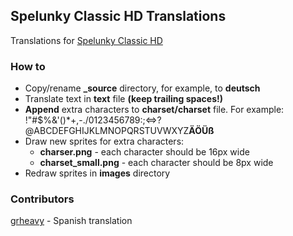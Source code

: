 ## Spelunky Classic HD Translations
Translations for [Spelunky Classic HD](https://github.com/yancharkin/SpelunkyClassicHD)

### How to
- Copy/rename **_source** directory, for example, to **deutsch**
- Translate text in **text** file **(keep trailing spaces!)**
- **Append** extra characters to **charset/charset** file. For example:  !"#$%&'()*+,-./0123456789:;<=>?@ABCDEFGHIJKLMNOPQRSTUVWXYZ**ÄÖÜß**
- Draw new sprites for extra characters:
	- **charser.png** - each character should be 16px wide
	- **charset_small.png** - each character should be 8px wide
- Redraw sprites in **images** directory

### Contributors
[grheavy](mailto:grheavy@hushmail.com) - Spanish translation 
